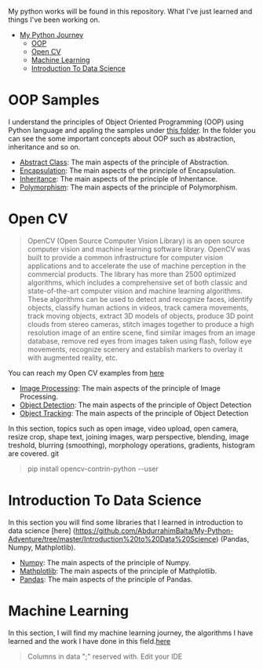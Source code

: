 My python works will be found in this repository. What I've just learned and things I've been working on.

- [My Python Journey](#python-journey)
    - [OOP](#oop-samples)
    - [Open CV](#open-cv)
    - [Machine Learning](#machine-learning)
    - [Introduction To Data Science](introduction-to-data-science)

# OOP Samples

I understand the principles of Object Oriented Programming (OOP) using Python language and appling the samples under [this folder](https://github.com/AbdurrahimBalta/My-Python-Adventure/tree/master/OOP%20Python).
In the folder you can see the some important concepts about OOP such as abstraction, inheritance and so on.

* [Abstract Class](https://github.com/AbdurrahimBalta/My-Python-Adventure/blob/master/OOP%20Python/abstractClass.py): The main aspects of the principle of Abstraction.
* [Encapsulation](https://github.com/AbdurrahimBalta/My-Python-Adventure/blob/master/OOP%20Python/encapsulation.py):  The main aspects of the principle of Encapsulation.
* [Inheritance](https://github.com/AbdurrahimBalta/My-Python-Adventure/blob/master/OOP%20Python/inheritance.py):      The main aspects of the principle of Inherıtance.
* [Polymorphism](https://github.com/AbdurrahimBalta/My-Python-Adventure/blob/master/OOP%20Python/polymorphism.py):    The main aspects of the principle of Polymorphism.


# Open CV 

> OpenCV (Open Source Computer Vision Library) is an open source computer vision and machine learning software library. OpenCV was built to provide a common infrastructure for computer vision applications and to accelerate the use of machine perception in the commercial products. 
The library has more than 2500 optimized algorithms, which includes a comprehensive set of both classic and state-of-the-art computer vision and machine learning algorithms. These algorithms can be used to detect and recognize faces, identify objects, classify human actions in videos, track camera movements, track moving objects, extract 3D models of objects, produce 3D point clouds from stereo cameras, stitch images together to produce a high resolution image of an entire scene, find similar images from an image database, remove red eyes from images taken using flash, follow eye movements, recognize scenery and establish markers to overlay it with augmented reality, etc.

You can reach my Open CV examples from [here](https://github.com/AbdurrahimBalta/My-Python-Adventure/tree/master/OpenCV)

* [Image Processing](https://github.com/AbdurrahimBalta/My-Python-Adventure/tree/master/OpenCV/OPENCV_g%C3%B6r%C3%BCnt%C3%BC_i%C5%9Fleme): The main aspects of the principle of Image Processing.
* [Object Detection](https://github.com/AbdurrahimBalta/My-Python-Adventure/tree/master/OpenCV/Opencv_nesne_tespiti):  The main aspects of the principle of Object Detection
* [Object Tracking](https://github.com/AbdurrahimBalta/My-Python-Adventure/blob/master/OpenCV/OpenCV_nesne_takibi/Object_Tracking.py): The main aspects of the principle of Object Detection

In this section, topics such as open image, video upload, open camera, resize crop, shape text, joining images, warp perspective, blending, image treshold, blurring (smoothing), morphology operations, gradients, histogram are covered.
git

> pip install opencv-contrin-python --user 

# Introduction To Data Science


In this section you will find some libraries that I learned in introduction to data science [here] (https://github.com/AbdurrahimBalta/My-Python-Adventure/tree/master/Introduction%20to%20Data%20Science) (Pandas, Numpy, Mathplotlib).


* [Numpy](https://github.com/AbdurrahimBalta/My-Python-Adventure/blob/master/Introduction%20o%20data%20science/Numpy.py): The main aspects of the principle of Numpy.
* [Mathplotlib](https://github.com/AbdurrahimBalta/My-Python-Adventure/blob/master/Introduction%20o%20data%20science/Mathplotlib.py):  The main aspects of the principle of Mathplotlib.
* [Pandas](https://github.com/AbdurrahimBalta/My-Python-Adventure/blob/master/Introduction%20o%20data%20science/Pandas.py):      The main aspects of the principle of Pandas.


# Machine Learning


In this section, I will find my machine learning journey, the algorithms I have learned and the work I have done in this field.[here](https://github.com/AbdurrahimBalta/My-Python-Adventure/tree/master/Machine%20Learning)

> Columns in data ";" reserved with. Edit your IDE



